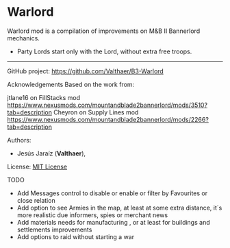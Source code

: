 # Warlord

Warlord mod is a compilation of improvements on M&B II Bannerlord mechanics.

- Party Lords start only with the Lord, without extra free troops.

---

GitHub project: https://github.com/Valthaer/B3-Warlord

Acknowledgements
Based on the work from:

jtlane16 on FillStacks mod https://www.nexusmods.com/mountandblade2bannerlord/mods/3510?tab=description
Cheyron on Supply Lines mod https://www.nexusmods.com/mountandblade2bannerlord/mods/2266?tab=description

Authors:

- Jesús Jaraíz (**Valthaer**), 

License: [MIT License](LICENSE)

TODO

 - Add Messages control to disable or enable or filter by Favourites or close relation
 - Add option to see Armies in the map, at least at some extra distance, it´s more realistic due informers, spies or merchant news
 - Add materials needs for manufacturing , or at least for buildings and settlements improvements
 - Add options to raid without starting a war